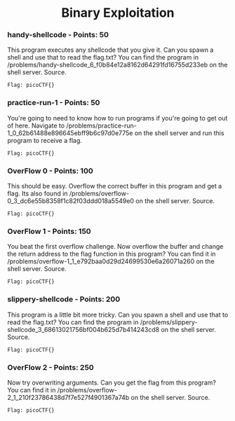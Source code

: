 <h1 align="center">Binary Exploitation</h1>


<h3>handy-shellcode - Points: 50</h3>
This program executes any shellcode that you give it. Can you spawn a shell and use that to read the flag.txt? You can find the program in /problems/handy-shellcode_6_f0b84e12a8162d64291fd16755d233eb on the shell server. Source.

``` shell
Flag: picoCTF{}
```

<h3>practice-run-1 - Points: 50</h3>
You're going to need to know how to run programs if you're going to get out of here. Navigate to /problems/practice-run-1_0_62b61488e896645ebff9b6c97d0e775e on the shell server and run this program to receive a flag.

``` shell
Flag: picoCTF{}
```

<h3>OverFlow 0 - Points: 100</h3>
This should be easy. Overflow the correct buffer in this program and get a flag. Its also found in /problems/overflow-0_3_dc6e55b8358f1c82f03ddd018a5549e0 on the shell server. Source.

``` shell
Flag: picoCTF{}
```

<h3>OverFlow 1 - Points: 150</h3>
You beat the first overflow challenge. Now overflow the buffer and change the return address to the flag function in this program? You can find it in /problems/overflow-1_1_e792baa0d29d24699530e6a26071a260 on the shell server. Source.

``` shell
Flag: picoCTF{}
```

<h3>slippery-shellcode - Points: 200</h3>
This program is a little bit more tricky. Can you spawn a shell and use that to read the flag.txt? You can find the program in /problems/slippery-shellcode_3_68613021756bf004b625d7b414243cd8 on the shell server. Source.

``` shell
Flag: picoCTF{}
```

<h3>OverFlow 2 - Points: 250</h3>
Now try overwriting arguments. Can you get the flag from this program? You can find it in /problems/overflow-2_1_210f23786438d7f7e527f4901367a74b on the shell server. Source.

``` shell
Flag: picoCTF{}
```
